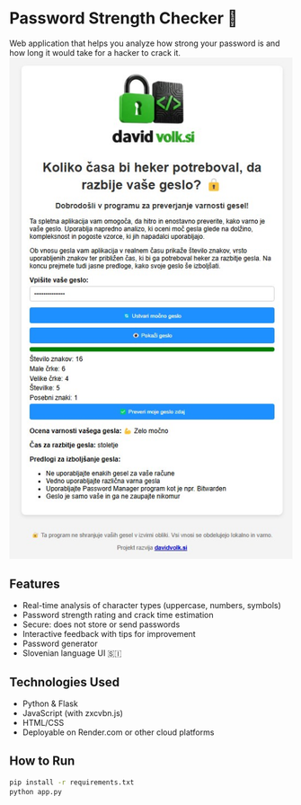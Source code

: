 # Password Strength Checker 🔐

Web application that helps you analyze how strong your password is and how long it would take for a hacker to crack it.
![Preview](https://github.com/mrcyberwolfy/password-security-app/blob/0b95a8cb4b641081b7c4af5e090370bad770089e/static/github%20project.jpg)

## Features
- Real-time analysis of character types (uppercase, numbers, symbols)
- Password strength rating and crack time estimation
- Secure: does not store or send passwords
- Interactive feedback with tips for improvement
- Password generator
- Slovenian language UI 🇸🇮

## Technologies Used
- Python & Flask
- JavaScript (with zxcvbn.js)
- HTML/CSS
- Deployable on Render.com or other cloud platforms

## How to Run
```bash
pip install -r requirements.txt
python app.py

